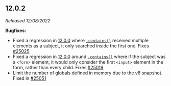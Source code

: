 ## 12.0.2

_Released 12/08/2022_

**Bugfixes:**

- Fixed a regression in [12.0.0](#12-0-0) where
  [`.contains()`](/api/commands/contains) received multiple elements as a
  subject, it only searched inside the first one. Fixes
  [#25025](https://github.com/cypress-io/cypress/issues/25025)
- Fixed a regression in [12.0.0](#12-0-0) around
  [`.contains()`](/api/commands/contains) where if the subject was a `<form>`
  element, it would only consider the first `<input>` element in the form,
  rather than every child. Fixes
  [#25019](https://github.com/cypress-io/cypress/issues/25019)
- Limit the number of globals defined in memory due to the v8 snapshot. Fixed in
  [#25051](https://github.com/cypress-io/cypress/pull/25051)
